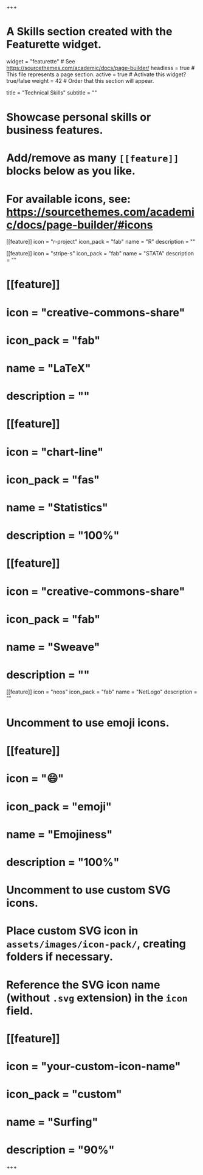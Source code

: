 +++
# A Skills section created with the Featurette widget.
widget = "featurette"  # See https://sourcethemes.com/academic/docs/page-builder/
headless = true  # This file represents a page section.
active = true  # Activate this widget? true/false
weight = 42  # Order that this section will appear.

title = "Technical Skills"
subtitle = ""

# Showcase personal skills or business features.
# 
# Add/remove as many `[[feature]]` blocks below as you like.
# 
# For available icons, see: https://sourcethemes.com/academic/docs/page-builder/#icons

[[feature]]
  icon = "r-project"
  icon_pack = "fab"
  name = "R"
  description = ""

[[feature]]
  icon = "stripe-s"
  icon_pack = "fab"
  name = "STATA"
  description = ""

# [[feature]]
 # icon = "creative-commons-share"
 # icon_pack = "fab"
 # name = "LaTeX"
 # description = ""

# [[feature]]
#  icon = "chart-line"
#  icon_pack = "fas"
#  name = "Statistics"
#  description = "100%"  
  
 # [[feature]]
 # icon = "creative-commons-share"
 # icon_pack = "fab"
 # name = "Sweave"
 # description = ""

[[feature]]
icon = "neos"
icon_pack = "fab"
name = "NetLogo"
description = ""

# Uncomment to use emoji icons.
# [[feature]]
#  icon = ":smile:"
#  icon_pack = "emoji"
#  name = "Emojiness"
#  description = "100%"  

# Uncomment to use custom SVG icons.
# Place custom SVG icon in `assets/images/icon-pack/`, creating folders if necessary.
# Reference the SVG icon name (without `.svg` extension) in the `icon` field.
# [[feature]]
#  icon = "your-custom-icon-name"
#  icon_pack = "custom"
#  name = "Surfing"
#  description = "90%"

+++
